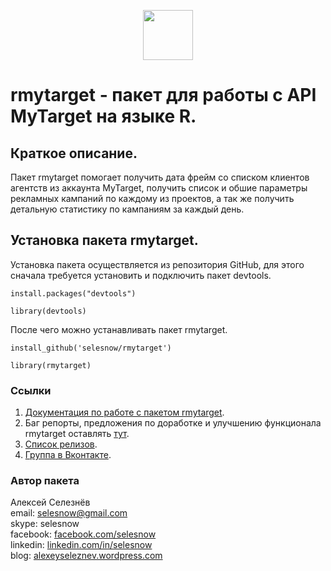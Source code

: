 <p align="center">
<a href="https://selesnow.github.io/"><img src="https://alexeyseleznev.files.wordpress.com/2017/03/as.png" height="80"></a>
</p>

# rmytarget - пакет для работы с API MyTarget на языке R.

## Краткое описание.

Пакет rmytarget помогает получить дата фрейм со списком клиентов агентств из аккаунта MyTarget, получить список и обшие параметры рекламных кампаний по каждому из проектов, а так же получить детальную статистику по кампаниям за каждый день.

## Установка пакета rmytarget.

Установка пакета осуществляется из репозитория GitHub, для этого сначала требуется установить и подключить пакет devtools.

`install.packages("devtools")`

`library(devtools)`

После чего можно устанавливать пакет rmytarget.

`install_github('selesnow/rmytarget')`

`library(rmytarget)`

### Ссылки
1. [Документация по работе с пакетом rmytarget](https://selesnow.github.io/rmytarget/).
2. Баг репорты, предложения по доработке и улучшению функционала rmytarget оставлять [тут](https://github.com/selesnow/rmytarget/issues). 
3. [Список релизов](https://github.com/selesnow/rmytarget/releases).
4. [Группа в Вконтакте](https://vk.com/data_club).

### Автор пакета
Алексей Селезнёв
<Br>email: selesnow@gmail.com
<Br>skype: selesnow
<Br>facebook: [facebook.com/selesnow](https://facebook.com/selesnow)
<Br>linkedin: [linkedin.com/in/selesnow](https://linkedin.com/in/selesnow)
<Br>blog: [alexeyseleznev.wordpress.com](https://alexeyseleznev.wordpress.com/)
